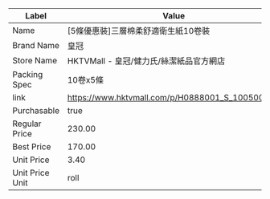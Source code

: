 | Label           | Value                                           |
| --------------- | ----------------------------------------------- |
| Name            | [5條優惠裝]三層棉柔舒適衛生紙10卷裝                            |
| Brand Name      | 皇冠                                              |
| Store Name      | HKTVMall - 皇冠/健力氏/絲潔紙品官方網店                      |
| Packing Spec    | 10卷x5條                                          |
| link            | https://www.hktvmall.com/p/H0888001_S_10050052D |
| Purchasable     | true                                            |
| Regular Price   | 230.00                                          |
| Best Price      | 170.00                                          |
| Unit Price      | 3.40                                            |
| Unit Price Unit | roll                                            |
